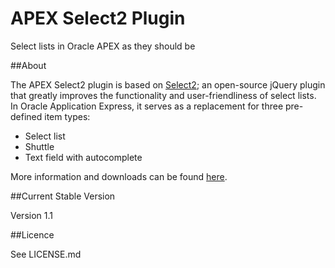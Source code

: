 APEX Select2 Plugin
===================

Select lists in Oracle APEX as they should be

##About

The APEX Select2 plugin is based on [Select2](http://ivaynberg.github.io/select2/index.html);
an open-source jQuery plugin that greatly improves the functionality and user-friendliness of select lists.
In Oracle Application Express, it serves as a replacement for three pre-defined item types:

* Select list
* Shuttle
* Text field with autocomplete

More information and downloads can be found [here](http://apex.oracle.com/pls/apex/f?p=64237:20).

##Current Stable Version

Version 1.1

##Licence

See LICENSE.md
